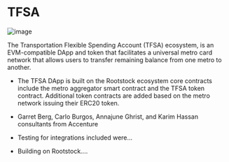 # TFSA
![image](https://github.com/user-attachments/assets/9b08d30e-0258-41ea-85aa-862f70258a7c)

The Transportation Flexible Spending Account (TFSA) ecosystem, is an EVM-compatible DApp and token that facilitates a universal metro card network that allows users to transfer remaining balance from one metro to another.
  
- The TFSA DApp is built on the Rootstock ecosystem core contracts include the metro aggregator smart contract and the TFSA token contract. Additional token contracts are added based on the metro network issuing their ERC20 token.

- Garret Berg, Carlo Burgos, Annajune Ghrist, and Karim Hassan consultants from Accenture

- Testing for integrations included were...

- Building on Rootstock....

